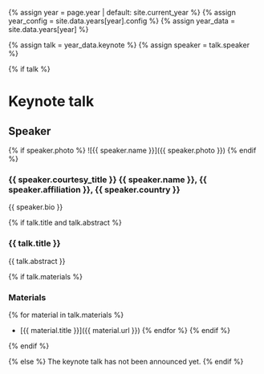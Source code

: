 {% assign year = page.year | default: site.current_year %}
{% assign year_config = site.data.years[year].config %}
{% assign year_data = site.data.years[year] %}

{% assign talk = year_data.keynote %}
{% assign speaker = talk.speaker %}

{% if talk %}
# Keynote talk

## Speaker

{% if speaker.photo %}
![{{ speaker.name }}]({{ speaker.photo }})
{% endif %}

### {{ speaker.courtesy_title }} {{ speaker.name }}, {{ speaker.affiliation }}, {{ speaker.country }}

{{ speaker.bio }}

{% if talk.title and talk.abstract %}
### {{ talk.title }}

{{ talk.abstract }}

{% if talk.materials %}
### Materials

{% for material in talk.materials %}
* [{{ material.title }}]({{ material.url }})
{% endfor %}
{% endif %}

{% endif %}

{% else %}
The keynote talk has not been announced yet.
{% endif %}
